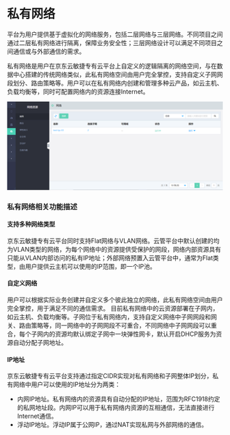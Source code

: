 # 私有网络

平台为用户提供基于虚拟化的网络服务，包括二层网络与三层网络。不同项目之间通过二层私有网络进行隔离，保障业务安全性；三层网络设计可以满足不同项目之间通信或与外部通信的需求。

私有网络是用户在京东云敏捷专有云平台上自定义的逻辑隔离的网络空间，与在数据中心搭建的传统网络类似，此私有网络空间由用户完全掌控，支持自定义子网网段划分、路由策略等。用户可以在私有网络内创建和管理多种云产品，如云主机、负载均衡等，同时可配置网络内的资源连接Internet。

![Networks-1](../../../../../image/JD-Cloud-Swift-HCI-Edition/Networks-1.png)

### 私有网络相关功能描述

#### 支持多种网络类型
京东云敏捷专有云平台同时支持Flat网络与VLAN网络。云管平台中默认创建的均为VLAN类型的网络，为每个网络中的资源提供受保护的网段，网络内部资源具有只能从VLAN内部访问的私有IP地址；外部网络预置入云管平台中，通常为Flat类型，由用户提供云主机可以使用的IP范围，即一个IP池。

#### 自定义网络
用户可以根据实际业务创建并自定义多个彼此独立的网络，此私有网络空间由用户完全掌控，用于满足不同的通信需求。
目前私有网络中的云资源部署在子网内，如云主机、负载均衡等。子网位于私有网络内，支持自定义网络中子网网段和网关、路由策略等，同一网络中的子网网段不可重合，不同网络中子网网段可以重合，每个子网内的资源均默认绑定子网中一块弹性网卡，默认开启DHCP服务为资源自动分配子网地址。

#### IP地址

京东云敏捷专有云平台支持通过指定CIDR实现对私有网络和子网整体IP划分，私有网络中用户可以使用的IP地址分为两类：

* 内网IP地址。私有网络内的资源具有自动分配的IP地址，范围为RFC1918约定的私网地址段。内网IP可以用于私有网络内资源的互相通信，无法直接进行Internet通信。
* 浮动IP地址。浮动IP属于公网IP，通过NAT实现私网与外部网络的通信。